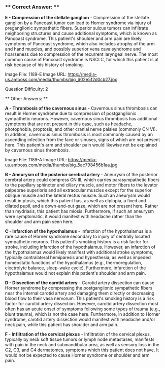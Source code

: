 ### ** Correct Answer: **

**E - Compression of the stellate ganglion** - Compression of the stellate ganglion by a Pancoast tumor can lead to Horner syndrome via injury of preganglionic sympathetic fibers. Superior sulcus tumors can infiltrate neighboring structures and cause additional symptoms, which is known as Pancoast syndrome. This patient's shoulder and arm pain are likely symptoms of Pancoast syndrome, which also includes atrophy of the arm and hand muscles, and possibly superior vena cava syndrome and hoarseness due to compression of the recurrent laryngeal nerve. The most common cause of Pancoast syndrome is NSCLC, for which this patient is at risk because of his history of smoking.

Image File: 1189-E
Image URL: https://media-us.amboss.com/media/thumbs/big_602e5f2d0cb27.jpg

Question Difficulty: 2

** Other Answers: **

**A - Thrombosis of the cavernous sinus** - Cavernous sinus thrombosis can result in Horner syndrome due to compression of postganglionic sympathetic neurons. However, cavernous sinus thrombosis has additional symptoms that are not present in this case, such as headache, photophobia, proptosis, and other cranial nerve palsies (commonly CN VI). In addition, cavernous sinus thrombosis is most commonly caused by an ascending infection from the face or sinuses, signs of which are not present here. This patient's arm and shoulder pain would likewise not be explained by cavernous sinus thrombosis.

Image File: 1189-A
Image URL: https://media-us.amboss.com/media/thumbs/big_5ac798456b1aa.jpg

**B - Aneurysm of the posterior cerebral artery** - Aneurysm of the posterior cerebral artery could compress CN III, which carries parasympathetic fibers to the pupillary sphincter and ciliary muscle, and motor fibers to the levator palpebrae superioris and all extraocular muscles except for the superior oblique muscle and the lateral rectus muscle. Such an aneurysm would result in ptosis, which this patient has, as well as diplopia, a fixed and dilated pupil, and a down-and-out gaze, which are not present here. Rather than mydriasis, this patient has miosis. Furthermore, if such an aneurysm were symptomatic, it would manifest with headache rather than the shoulder and arm pain seen here.

**C - Infarction of the hypothalamus** - Infarction of the hypothalamus is a rare cause of Horner syndrome secondary to injury of centrally located sympathetic neurons. This patient's smoking history is a risk factor for stroke, including infarction of the hypothalamus. However, an infarction of the hypothalamus would likely manifest with additional stroke symptoms, typically contralateral hemiparesis and hypesthesia, as well as impeded homeostatic functions of the hypothalamus (e.g., thermoregulation, electrolyte balance, sleep-wake cycle). Furthermore, infarction of the hypothalamus would not explain this patient's shoulder and arm pain.

**D - Dissection of the carotid artery** - Carotid artery dissection can cause Horner syndrome by compressing the postganglionic sympathetic fibers near the internal carotid artery and damaging them directly or decreasing blood flow to their vasa nervorum. This patient's smoking history is a risk factor for carotid artery dissection. However, carotid artery dissection most often has an acute onset of symptoms following some types of trauma (e.g., blunt trauma), which is not the case here. Furthermore, in addition to Horner syndrome, carotid artery dissection would manifest with headache and/or neck pain, while this patient has shoulder and arm pain.

**F - Infiltration of the cervical plexus** - Infiltration of the cervical plexus, typically by neck soft tissue tumors or lymph node metastases, manifests with pain in the neck and submandibular area, as well as sensory loss in the C2, C3, and C4 dermatomes, symptoms which this patient does not have. It would not be expected to cause Horner syndrome or shoulder and arm pain.

